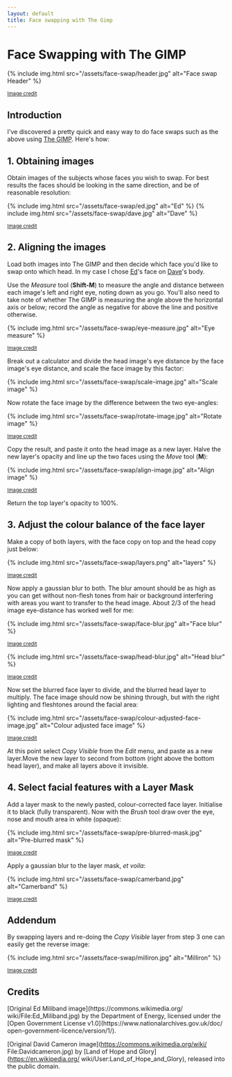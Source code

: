 ```yaml
---
layout: default
title: Face swapping with The Gimp
---
```


# Face Swapping with The GIMP

{% include img.html src="/assets/face-swap/header.jpg" alt="Face swap Header" %}

<sup>[Image credit](#image_credits)</sup>

## Introduction

I've discovered a pretty quick and easy way to do face swaps such as the above
using [The GIMP](http://www.gimp.org/). Here's how:

## 1. Obtaining images

Obtain images of the subjects whose faces you wish to swap. For best results
the faces should be looking in the same direction, and be of reasonable
resolution:

{% include img.html src="/assets/face-swap/ed.jpg" alt="Ed" %}
{% include img.html src="/assets/face-swap/dave.jpg" alt="Dave" %}

<sup>[Image credit](#image_credits)</sup>

## 2. Aligning the images

Load both images into The GIMP and then decide which face you'd like to swap
onto which head. In my case I chose
[Ed](https://en.wikipedia.org/wiki/Ed_Miliband)'s face on
[Dave](https://en.wikipedia.org/wiki/David_Cameron)'s body.

Use the *Measure* tool (**Shift-M**) to measure the angle and distance between
each image's left and right eye, noting down as you go. You'll also need to
take note of whether The GIMP is measuring the angle above the horizontal axis
or below; record the angle as negative for above the line and positive
otherwise.

{% include img.html src="/assets/face-swap/eye-measure.jpg" alt="Eye measure" %}

<sup>[Image credit](#image_credits)</sup>

Break out a calculator and divide the head image's eye distance by the face
image's eye distance, and scale the face image by this factor:

{% include img.html src="/assets/face-swap/scale-image.jpg" alt="Scale image" %}

Now rotate the face image by the difference between the two eye-angles:

{% include img.html src="/assets/face-swap/rotate-image.jpg" alt="Rotate image" %}

<sup>[Image credit](#image_credits)</sup>

Copy the result, and paste it onto the head image as a new layer. Halve the new
layer's opacity and line up the two faces using the *Move* tool (**M**):

{% include img.html src="/assets/face-swap/align-image.jpg" alt="Align image" %}

<sup>[Image credit](#image_credits)</sup>

Return the top layer's opacity to 100%.

## 3. Adjust the colour balance of the face layer

Make a copy of both layers, with the face copy on top and the head copy just
below:

{% include img.html src="/assets/face-swap/layers.png" alt="layers" %}

<sup>[Image credit](#image_credits)</sup>

Now apply a gaussian blur to both. The blur amount should be as high as
you can get without non-flesh tones from hair or background interfering with
areas you want to transfer to the head image. About 2/3 of the head image
eye-distance has worked well for me:

{% include img.html src="/assets/face-swap/face-blur.jpg" alt="Face blur" %}

<sup>[Image credit](#image_credits)</sup>

{% include img.html src="/assets/face-swap/head-blur.jpg" alt="Head blur" %}

<sup>[Image credit](#image_credits)</sup>

Now set the blurred face layer to divide, and the blurred head layer to
multiply. The face image should now be shining through, but with the right
lighting and fleshtones around the facial area:

{% include img.html src="/assets/face-swap/colour-adjusted-face-image.jpg" alt="Colour adjusted face image" %}

<sup>[Image credit](#image_credits)</sup>

At this point select *Copy Visible* from the *Edit* menu, and paste as a new
layer.Move the new layer to second from bottom (right above the bottom head
layer), and make all layers above it invisible.

## 4. Select facial features with a Layer Mask

Add a layer mask to the newly pasted, colour-corrected face layer. Initialise
it to black (fully transparent). Now with the *Brush* tool draw over the eye,
nose and mouth area in white (opaque):

{% include img.html src="/assets/face-swap/pre-blurred-mask.jpg" alt="Pre-blurred mask" %}

<sup>[Image credit](#image_credits)</sup>

Apply a gaussian blur to the layer mask, *et voila*:

{% include img.html src="/assets/face-swap/camerband.jpg" alt="Camerband" %}

<sup>[Image credit](#image_credits)</sup>

## Addendum

By swapping layers and re-doing the *Copy Visible* layer from step 3 one can
easily get the reverse image:

{% include img.html src="/assets/face-swap/milliron.jpg" alt="Milliron" %}

<sup>[Image credit](#image_credits)</sup>

## Credits

<a id="image_credits" />
[Original Ed Miliband image](https://commons.wikimedia.org/
wiki/File:Ed_Miliband.jpg) by the Department of Energy, licensed under the 
[Open Government License v1.0](https://www.nationalarchives.gov.uk/doc/
open-government-licence/version/1/).

[Original David Cameron image](https://commons.wikimedia.org/wiki/
File:Davidcameron.jpg) by [Land of Hope and Glory](https://en.wikipedia.org/
wiki/User:Land_of_Hope_and_Glory), released into the public domain.

